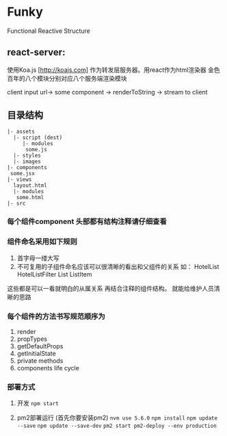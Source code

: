 # Funky
Functional Reactive Structure

## react-server:

  使用Koa.js [http://koajs.com]
  作为转发层服务器。用react作为html渲染器
  金色百年的八个模块分别对应八个服务端渲染模块


  client input url-\> some component -\>
  renderToString -\> stream to client



## 目录结构

	|- assets
	  |- script (dest)
	     |- modules
	      some.js
	  |- styles
	  |- images
	|- components
	 some.jsx
	|- views
	  layout.html
	  |- modules
	   some.html
	|- src

### 每个组件component 头部都有结构注释请仔细查看
### 组件命名采用如下规则
  1. 首字母一缕大写
  2. 不可复用的子组件命名应该可以很清晰的看出和父组件的关系
	如：
		HotelList
		  HotelListFilter
		  List
		ListItem

   这些都是可以一看就明白的从属关系 再结合注释的组件结构。 就能给维护人员清晰的思路

### 每个组件的方法书写规范顺序为
  1. render
  2. propTypes
  3. getDefaultProps
  4. getInitialState
  5. private methods
  6. components life cycle



### 部署方式
1. 开发
`npm start`


2. pm2部署运行 (首先你要安装pm2)
`nvm use 5.6.0`
`npm install`
`npm update --save`
`npm update --save-dev`
`pm2 start pm2-deploy --env production`
